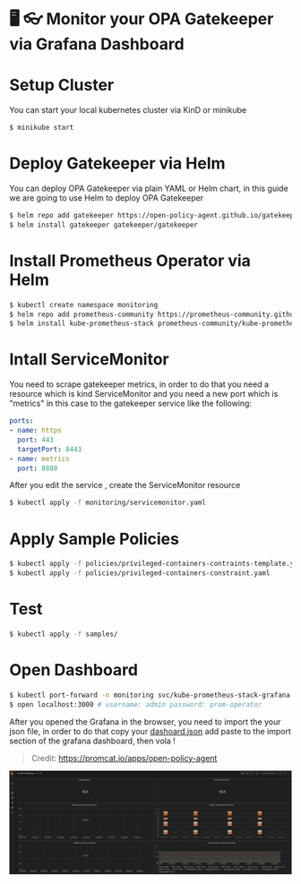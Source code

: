 # 🖥️ 👓 Monitor your OPA Gatekeeper via Grafana Dashboard

# Setup Cluster
You can start your local kubernetes cluster via KinD or minikube
```bash
$ minikube start
```
# Deploy Gatekeeper via Helm
You can deploy OPA Gatekeeper via plain YAML or Helm chart, in this guide we are going to use Helm to deploy OPA Gatekeeper
```bash
$ helm repo add gatekeeper https://open-policy-agent.github.io/gatekeeper/charts
$ helm install gatekeeper gatekeeper/gatekeeper
```
# Install Prometheus Operator via Helm
```bash
$ kubectl create namespace monitoring
$ helm repo add prometheus-community https://prometheus-community.github.io/helm-charts
$ helm install kube-prometheus-stack prometheus-community/kube-prometheus-stack --namespace monitoring
```

# Intall ServiceMonitor
You need to scrape gatekeeper metrics, in order to do that you need a resource which is kind ServiceMonitor and you need a new port which is "metrics" in this case to the gatekeeper service like the following:
```yaml
ports:
- name: https
  port: 443
  targetPort: 8443
- name: metrics                                                                
  port: 8888
```
After you edit the service , create the ServiceMonitor resource
```bash
$ kubectl apply -f monitoring/servicemonitor.yaml
```

# Apply Sample Policies
```bash
$ kubectl apply -f policies/privileged-containers-contraints-template.yaml
$ kubectl apply -f policies/privileged-containers-constraint.yaml
```

# Test
```bash
$ kubectl apply -f samples/
```

# Open Dashboard
```bash
$ kubectl port-forward -n monitoring svc/kube-prometheus-stack-grafana 3000:80
$ open localhost:3000 # username: admin password: prom-operator
```
After you opened the Grafana in the browser, you need to import the your json file, in order to do that copy your [dashoard.json](monitoring/dashboard.json) add paste to the import section of the grafana dashboard, then vola !

> Credit: https://promcat.io/apps/open-policy-agent 

![dashboard](dashboard.png)
